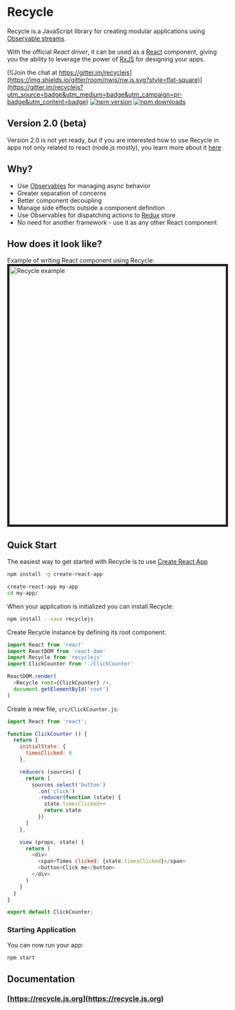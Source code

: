 # Recycle

Recycle is a JavaScript library for creating modular applications using [Observable streams](http://reactivex.io/).

With the official *React driver*, 
it can be used as a [React](https://facebook.github.io/react) component,
giving you the ability to leverage the power of [RxJS](https://github.com/ReactiveX/rxjs)
for designing your apps.

[![Join the chat at https://gitter.im/recyclejs](https://img.shields.io/gitter/room/nwjs/nw.js.svg?style=flat-square)](https://gitter.im/recyclejs?utm_source=badge&utm_medium=badge&utm_campaign=pr-badge&utm_content=badge)
[![npm version](https://img.shields.io/npm/v/recyclejs.svg?style=flat-square)](https://www.npmjs.com/package/recyclejs)
[![npm downloads](https://img.shields.io/npm/dm/recyclejs.svg?style=flat-square)](https://www.npmjs.com/package/recyclejs)

## Version 2.0 (beta)
Version 2.0 is not yet ready,
but if you are interested how to use Recycle in apps not only related to react (node.js mostly),
you learn more about it [here](https://github.com/recyclejs/recycle/tree/v2.0)

## Why?
* Use [Observables](http://reactivex.io) for managing async behavior
* Greater separation of concerns
* Better component decoupling
* Manage side effects outside a component definition
* Use Observables for dispatching actions to [Redux](http://redux.js.org) store
* No need for another framework - use it as any other React component

## How does it look like?
Example of writing React component using Recycle:
<img src="https://cloud.githubusercontent.com/assets/1868852/22227336/192d20fe-e1cb-11e6-8c20-27218a6bc5e2.gif" style="border: 5px solid #1e1e1e" alt="Recycle example" width="600" />

## Quick Start
The easiest way to get started with Recycle is to use [Create React App](https://github.com/facebookincubator/create-react-app)

```bash
npm install -g create-react-app

create-react-app my-app
cd my-app/
```

When your application is initialized you can install Recycle:

```bash
npm install --save recyclejs
```

Create Recycle instance by defining its root component:

```javascript
import React from 'react'
import ReactDOM from 'react-dom'
import Recycle from 'recyclejs'
import ClickCounter from './ClickCounter'

ReactDOM.render(
  <Recycle root={ClickCounter} />,
  document.getElementById('root')
)
```

Create a new file, `src/ClickCounter.js`:

```javascript
import React from 'react';

function ClickCounter () {
  return {
    initialState: { 
      timesClicked: 0 
    },

    reducers (sources) {
      return [
        sources.select('button')
          .on('click')
          .reducer(function (state) {
            state.timesClicked++
            return state
          })
      ]
    },

    view (props, state) {
      return (
        <div>
          <span>Times clicked: {state.timesClicked}</span>
          <button>Click me</button>
        </div>
      )
    }
  }
}

export default ClickCounter;
```

### Starting Application

You can now run your app:
```bash
npm start
```

## Documentation

### [https://recycle.js.org](https://recycle.js.org)